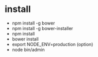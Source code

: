 # install
* npm install -g bower
* npm install -g bower-installer
* npm install
* bower install
* export NODE_ENV=production (option)
* node bin/admin